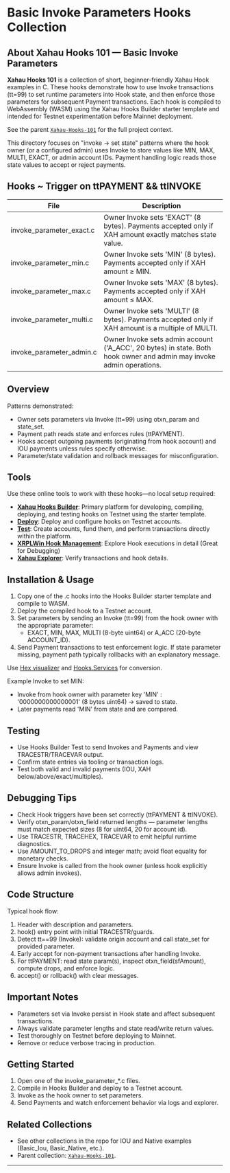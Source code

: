 # Basic Invoke Parameters Hooks Collection

## About Xahau Hooks 101 — Basic Invoke Parameters

**Xahau Hooks 101** is a collection of short, beginner-friendly Xahau Hook examples in C. These hooks demonstrate how to use Invoke transactions (tt=99) to set runtime parameters into Hook state, and then enforce those parameters for subsequent Payment transactions. Each hook is compiled to WebAssembly (WASM) using the Xahau Hooks Builder starter template and intended for Testnet experimentation before Mainnet deployment.

See the parent [`Xahau-Hooks-101`](../README.md) for the full project context.

This directory focuses on "invoke → set state" patterns where the hook owner (or a configured admin) uses Invoke to store values like MIN, MAX, MULTI, EXACT, or admin account IDs. Payment handling logic reads those state values to accept or reject payments.

## Hooks ~ Trigger on ttPAYMENT && ttINVOKE

| File | Description |
|------|-------------|
| invoke_parameter_exact.c | Owner Invoke sets 'EXACT' (8 bytes). Payments accepted only if XAH amount exactly matches state value. |
| invoke_parameter_min.c | Owner Invoke sets 'MIN' (8 bytes). Payments accepted only if XAH amount ≥ MIN. |
| invoke_parameter_max.c | Owner Invoke sets 'MAX' (8 bytes). Payments accepted only if XAH amount ≤ MAX. |
| invoke_parameter_multi.c | Owner Invoke sets 'MULTI' (8 bytes). Payments accepted only if XAH amount is a multiple of MULTI. |
| invoke_parameter_admin.c | Owner Invoke sets admin account ('A_ACC', 20 bytes) in state. Both hook owner and admin may invoke admin operations. |

## Overview

Patterns demonstrated:
- Owner sets parameters via Invoke (tt=99) using otxn_param and state_set.
- Payment path reads state and enforces rules (ttPAYMENT).
- Hooks accept outgoing payments (originating from hook account) and IOU payments unless rules specify otherwise.
- Parameter/state validation and rollback messages for misconfiguration.

## Tools

Use these online tools to work with these hooks—no local setup required:
- **[Xahau Hooks Builder](https://hooks-builder.xrpl.org/develop)**: Primary platform for developing, compiling, deploying, and testing hooks on Testnet using the starter template.
- **[Deploy](https://hooks-builder.xrpl.org/deploy)**: Deploy and configure hooks on Testnet accounts.
- **[Test](https://hooks-builder.xrpl.org/test)**: Create accounts, fund them, and perform transactions directly within the platform.
- **[XRPLWin Hook Management](https://xahau-testnet.xrplwin.com/)**: Explore Hook executions in detail (Great for Debugging)
- **[Xahau Explorer](https://test.xahauexplorer.com/en)**: Verify transactions and hook details.

## Installation & Usage

1. Copy one of the .c hooks into the Hooks Builder starter template and compile to WASM.
2. Deploy the compiled hook to a Testnet account.
3. Set parameters by sending an Invoke (tt=99) from the hook owner with the appropriate parameter:
   - EXACT, MIN, MAX, MULTI (8-byte uint64) or A_ACC (20-byte ACCOUNT_ID).
4. Send Payment transactions to test enforcement logic. If state parameter missing, payment path typically rollbacks with an explanatory message.

Use [Hex visualizer](https://transia-rnd.github.io/xrpl-hex-visualizer/) and [Hooks.Services](https://hooks.services/tools) for conversion.

Example Invoke to set MIN:
- Invoke from hook owner with parameter key 'MIN' : '0000000000000001' (8 bytes uint64) → saved to state.
- Later payments read 'MIN' from state and are compared.

## Testing

- Use Hooks Builder Test to send Invokes and Payments and view TRACESTR/TRACEVAR output.
- Confirm state entries via tooling or transaction logs.
- Test both valid and invalid payments (IOU, XAH below/above/exact/multiples).

## Debugging Tips

- Check Hook triggers have been set correctly (ttPAYMENT & ttINVOKE).
- Verify otxn_param/otxn_field returned lengths — parameter lengths must match expected sizes (8 for uint64, 20 for account id).
- Use TRACESTR, TRACEHEX, TRACEVAR to emit helpful runtime diagnostics.
- Use AMOUNT_TO_DROPS and integer math; avoid float equality for monetary checks.
- Ensure Invoke is called from the hook owner (unless hook explicitly allows admin invokes).

## Code Structure

Typical hook flow:
1. Header with description and parameters.
2. hook() entry point with initial TRACESTR/guards.
3. Detect tt==99 (Invoke): validate origin account and call state_set for provided parameter.
4. Early accept for non-payment transactions after handling Invoke.
5. For ttPAYMENT: read state param(s), inspect otxn_field(sfAmount), compute drops, and enforce logic.
6. accept() or rollback() with clear messages.

## Important Notes

- Parameters set via Invoke persist in Hook state and affect subsequent transactions.
- Always validate parameter lengths and state read/write return values.
- Test thoroughly on Testnet before deploying to Mainnet.
- Remove or reduce verbose tracing in production.

## Getting Started

1. Open one of the invoke_parameter_*.c files.
2. Compile in Hooks Builder and deploy to a Testnet account.
3. Invoke as the hook owner to set parameters.
4. Send Payments and watch enforcement behavior via logs and explorer.

## Related Collections

- See other collections in the repo for IOU and Native examples (Basic_Iou, Basic_Native, etc.).
- Parent collection: [`Xahau-Hooks-101`](../README.md).

---
